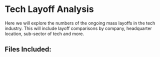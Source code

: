 # Tech Layoff Analysis

Here we will explore the numbers of the ongoing mass layoffs in the tech industry. This will include layoff comparisons by company, headquarter location,
sub-sector of tech and more.

## Files Included:
